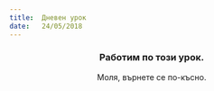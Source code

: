 ```yaml
---
title:  Дневен урок
date:   24/05/2018
---
```


### <center>Работим по този урок.</center>
<center>Моля, върнете се по-късно.</center>
